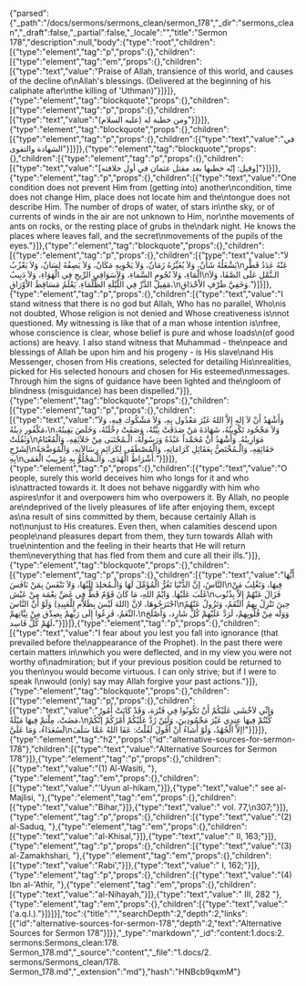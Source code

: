 {"parsed":{"_path":"/docs/sermons/sermons_clean/sermon_178","_dir":"sermons_clean","_draft":false,"_partial":false,"_locale":"","title":"Sermon 178","description":null,"body":{"type":"root","children":[{"type":"element","tag":"p","props":{},"children":[{"type":"element","tag":"em","props":{},"children":[{"type":"text","value":"Praise of Allah, transience of this world, and causes of the decline of\nAllah's blessings. (Delivered at the beginning of his caliphate after\nthe killing of 'Uthman)"}]}]},{"type":"element","tag":"blockquote","props":{},"children":[{"type":"element","tag":"p","props":{},"children":[{"type":"text","value":"ومن خطبة له (عليه السلام)"}]}]},{"type":"element","tag":"blockquote","props":{},"children":[{"type":"element","tag":"p","props":{},"children":[{"type":"text","value":"في الشهادة والتقوى"}]}]},{"type":"element","tag":"blockquote","props":{},"children":[{"type":"element","tag":"p","props":{},"children":[{"type":"text","value":"[وقيل: إنّه خطبها بعد مقتل عثمان في أول خلافته]"}]}]},{"type":"element","tag":"p","props":{},"children":[{"type":"text","value":"One condition does not prevent Him from (getting into) another\ncondition, time does not change Him, place does not locate him and the\ntongue does not describe Him. The number of drops of water, of stars in\nthe sky, or of currents of winds in the air are not unknown to Him, nor\nthe movements of ants on rocks, or the resting place of grubs in the\ndark night. He knows the places where leaves fall, and the secret\nmovements of the pupils of the eyes."}]},{"type":"element","tag":"blockquote","props":{},"children":[{"type":"element","tag":"p","props":{},"children":[{"type":"text","value":"لاَ يَشْغَلُهُ شَأْنٌ، وَلاَ يُغَيِّرُهُ زَمَانٌ، وَلاَ يَحْوِيهِ مَكَانٌ، وَلاَ يَصِفُهُ لِسَانٌ، وَلاَ يَعْزُبُ\nعَنْهُ عَدَدُ قَطْرِ الْمَاءِ، وَلاَ نُجُومِ السَّماءِ، وَلاَسَوَافِي الرِّيحِ فِي الْهَوَاءِ، وَلاَ دَبِيبُ\nالـنَّمْلِ عَلَى الصَّفَا، وَلاَ مَقِيلُ الذَّرِّ فِي اللَّيْلَةِ الظَّلْمَاءِ. يَعْلَمُ مَسَاقِطَ الاْوْرَاقِ،\nوَخَفِيَّ طَرْفِ الاْحْدَاقِ."}]}]},{"type":"element","tag":"p","props":{},"children":[{"type":"text","value":"I stand witness that there is no god but Allah, Who has no parallel, Who\nis not doubted, Whose religion is not denied and Whose creativeness is\nnot questioned. My witnessing is like that of a man whose intention is\nfree, whose conscience is clear, whose belief is pure and whose loads\n(of good actions) are heavy. I also stand witness that Muhammad - the\npeace and blessings of Allah be upon him and his progeny - is His slave\nand His Messenger, chosen from His creations, selected for detailing His\nrealities, picked for His selected honours and chosen for His esteemed\nmessages. Through him the signs of guidance have been lighted and the\ngloom of blindness (misguidance) has been dispelled."}]},{"type":"element","tag":"blockquote","props":{},"children":[{"type":"element","tag":"p","props":{},"children":[{"type":"text","value":"وَأَشْهَدُ أَنْ لاَ إلهِ إِلاَّ اللهُ غَيْرَ مَعْدُول بِهِ، وَلاَ مَشْكُوك فِيهِ، وَلاَ مَكْفُور دِينُهُ،\nوَلاَ مَجْحُود تَكْوِينُهُ، شَهَادَةَ مَنْ صَدَقَتْ نِيَّتُهُ، وَصَفَتْ دِخْلَتُهُ، وَخَلَصَ يَقِينُهُ، وَثَقُلَتْ\nمَوَازِينُهُ. وَأَشْهَدُ أَنَّ مُحَمَّداً عَبْدُهُ وَرَسُولُهُ، الْـمُجْتَبَى مِنْ خَلاَئِقِهِ، وَالْمُعْتَامُ لِشَرْحِ\nحَقَائِقِهِ، وَالْـمُخْتَصُّ بِعَقَائِلِ كَرَامَاتِهِ، وَالْمُصْطَفَى لِكَرَائِمِ رِسَالاَتِهِ، وَالْمُوَضَّحَةُ بِهِ\nأَشْرَاطُ الْهُدَى، وَالْـمَجْلُوُّ بِهِ غِرْبِيبُ الْعَمَى."}]}]},{"type":"element","tag":"p","props":{},"children":[{"type":"text","value":"O people, surely this world deceives him who longs for it and who is\nattracted towards it. It does not behave niggardly with him who aspires\nfor it and overpowers him who overpowers it. By Allah, no people are\ndeprived of the lively pleasures of life after enjoying them, except as\na result of sins committed by them, because certainly Allah is not\nunjust to His creatures. Even then, when calamities descend upon people\nand pleasures depart from them, they turn towards Allah with true\nintention and the feeling in their hearts that He will return them\neverything that has fled from them and cure all their ills."}]},{"type":"element","tag":"blockquote","props":{},"children":[{"type":"element","tag":"p","props":{},"children":[{"type":"text","value":"أَيُّهَا النَّاسُ، إنَّ الدُّنْيَا تَغُرُّ الْمُؤَمِّلَ لَهَا وَالْـمُخلِدَ إِلَيْهَا، وَلاَ تَنْفَسُ بِمَنْ نَافَسَ\nفِيهَا، وَتَغْلِبُ مَنْ غَلَبَ عَلَيْهَا. وَايْمُ اللهِ، مَا كَانَ قَوْمٌ قَطُّ فِي غَضِّ نِعْمَة مِنْ عَيْش\nفَزَالَ عَنْهُمْ إِلاَّ بِذُنُوب اجْتَرَحُوهَا، لاِنَّ (اللهَ لَيْسَ بِظَلاَّم لِلْعَبِيدِ) وَلَوْ أَنَّ النَّاسَ\nحِينَ تَنْزِلُ بِهِمُ النِّقَمُ، وَتَزُولُ عَنْهُمُ النِّعَمُ، فَزِعُوا إِلَى رَبِّهِمْ بِصِدْق مِنْ نِيَّاتِهمْ،\nوَوَلَه مِنْ قُلُوبِهمْ، لَرَدَّ عَلَيْهِمْ كُلَّ شَارِد، وَأَصْلَحَ لَهُمْ كُلَّ فَاسِد،"}]}]},{"type":"element","tag":"p","props":{},"children":[{"type":"text","value":"I fear about you lest you fall into ignorance (that prevailed before the\nappearance of the Prophet). In the past there were certain matters in\nwhich you were deflected, and in my view you were not worthy of\nadmiration; but if your previous position could be returned to you then\nyou would become virtuous. I can only strive; but if I were to speak I\nwould (only) say may Allah forgive your past actions."}]},{"type":"element","tag":"blockquote","props":{},"children":[{"type":"element","tag":"p","props":{},"children":[{"type":"text","value":"وَإنِّي لاَخْشَى عَلَيْكُمْ أَنْ تَكُونُوا فِي فَتْرَة، وَقَدْ كَانَتْ أُمُورٌ مَضَتْ، مِلْتمْ فِيهَا مَيْلَةً،\nكُنْتُمْ فِيهَا عِندِي غَيْرَ مَحْمُودِينَ، وَلَئِنْ رُدَّ عَلَيْكُمْ أَمْرُكُمْ إنَّكُمْ لَسُعَدَاءُ، وَمَا عَلَيَّ\nإلاَّ الْجُهْدُ، وَلَوْ أَشاءُ أَنْ أَقُولَ لَقُلْتُ: عَفَا اللهُ عَمَّا سَلَفَ!"}]}]},{"type":"element","tag":"h2","props":{"id":"alternative-sources-for-sermon-178"},"children":[{"type":"text","value":"Alternative Sources for Sermon 178"}]},{"type":"element","tag":"p","props":{},"children":[{"type":"text","value":"(1) Al-Wasiti, "},{"type":"element","tag":"em","props":{},"children":[{"type":"text","value":"'Uyun al-hikam,"}]},{"type":"text","value":" see al-Majlisi, "},{"type":"element","tag":"em","props":{},"children":[{"type":"text","value":"Bihar,"}]},{"type":"text","value":" vol. 77,\n307;"}]},{"type":"element","tag":"p","props":{},"children":[{"type":"text","value":"(2) al-Saduq, "},{"type":"element","tag":"em","props":{},"children":[{"type":"text","value":"al-Khisal,"}]},{"type":"text","value":" II, 163;"}]},{"type":"element","tag":"p","props":{},"children":[{"type":"text","value":"(3) al-Zamakhshari, "},{"type":"element","tag":"em","props":{},"children":[{"type":"text","value":"Rabi',"}]},{"type":"text","value":" I, 162;"}]},{"type":"element","tag":"p","props":{},"children":[{"type":"text","value":"(4) Ibn al-'Athir, "},{"type":"element","tag":"em","props":{},"children":[{"type":"text","value":"al-Nihayah,"}]},{"type":"text","value":" III, 282 "},{"type":"element","tag":"em","props":{},"children":[{"type":"text","value":"('a.q.l.)."}]}]}],"toc":{"title":"","searchDepth":2,"depth":2,"links":[{"id":"alternative-sources-for-sermon-178","depth":2,"text":"Alternative Sources for Sermon 178"}]}},"_type":"markdown","_id":"content:1.docs:2. sermons:Sermons_clean:178. Sermon_178.md","_source":"content","_file":"1.docs/2. sermons/Sermons_clean/178. Sermon_178.md","_extension":"md"},"hash":"HNBcb9qxmM"}